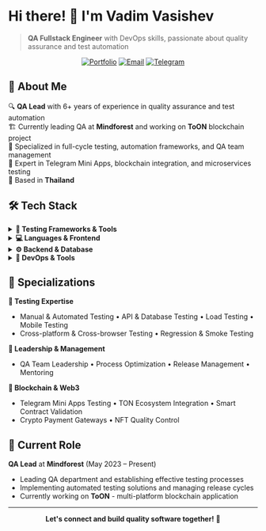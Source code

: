 # Hi there! 👋 I'm Vadim Vasishev

> **QA Fullstack Engineer** with DevOps skills, passionate about quality assurance and test automation

<div align="center">

[![Portfolio](https://img.shields.io/badge/🌐_Portfolio-cv.ravefox.dev-blue?style=for-the-badge)](https://cv.ravefox.dev/en/)
[![Email](https://img.shields.io/badge/📧_Email-vadim@ravefox.dev-red?style=for-the-badge)](mailto:vadim@ravefox.dev)
[![Telegram](https://img.shields.io/badge/Telegram-2CA5E0?style=for-the-badge&logo=telegram&logoColor=white)](https://t.me/ravefox)

</div>

## 🚀 About Me

🔍 **QA Lead** with 6+ years of experience in quality assurance and test automation  
🏗️ Currently leading QA at **Mindforest** and working on **ToON** blockchain project  
🌱 Specialized in full-cycle testing, automation frameworks, and QA team management  
🎯 Expert in Telegram Mini Apps, blockchain integration, and microservices testing  
📍 Based in **Thailand**

## 🛠️ Tech Stack

<details>
<summary><b>🧪 Testing Frameworks & Tools</b></summary>

![Cypress](https://img.shields.io/badge/Cypress-17202C?style=flat&logo=cypress&logoColor=white)
![Playwright](https://img.shields.io/badge/Playwright-2EAD33?style=flat&logo=playwright&logoColor=white)
![k6](https://img.shields.io/badge/k6-7D64FF?style=flat&logo=k6&logoColor=white)
![Jasmine](https://img.shields.io/badge/Jasmine-8A4182?style=flat&logo=jasmine&logoColor=white)
![Cucumber](https://img.shields.io/badge/Cucumber-23D96C?style=flat&logo=cucumber&logoColor=white)
![Postman](https://img.shields.io/badge/Postman-FF6C37?style=flat&logo=postman&logoColor=white)

</details>

<details>
<summary><b>💻 Languages & Frontend</b></summary>

![JavaScript](https://img.shields.io/badge/JavaScript-F7DF1E?style=flat&logo=javascript&logoColor=black)
![TypeScript](https://img.shields.io/badge/TypeScript-007ACC?style=flat&logo=typescript&logoColor=white)
![Python](https://img.shields.io/badge/Python-3776AB?style=flat&logo=python&logoColor=white)
![React](https://img.shields.io/badge/React-20232A?style=flat&logo=react&logoColor=61DAFB)
![Vue](https://img.shields.io/badge/Vue.js-35495E?style=flat&logo=vue.js&logoColor=4FC08D)
![Next.js](https://img.shields.io/badge/Next.js-000000?style=flat&logo=next.js&logoColor=white)

</details>

<details>
<summary><b>⚙️ Backend & Database</b></summary>

![Node.js](https://img.shields.io/badge/Node.js-43853D?style=flat&logo=node.js&logoColor=white)
![Express](https://img.shields.io/badge/Express.js-404D59?style=flat&logo=express&logoColor=white)
![MongoDB](https://img.shields.io/badge/MongoDB-4EA94B?style=flat&logo=mongodb&logoColor=white)
![PostgreSQL](https://img.shields.io/badge/PostgreSQL-316192?style=flat&logo=postgresql&logoColor=white)
![GraphQL](https://img.shields.io/badge/GraphQL-E10098?style=flat&logo=graphql&logoColor=white)

</details>

<details>
<summary><b>🐳 DevOps & Tools</b></summary>

![Docker](https://img.shields.io/badge/Docker-2496ED?style=flat&logo=docker&logoColor=white)
![Kubernetes](https://img.shields.io/badge/Kubernetes-326CE5?style=flat&logo=kubernetes&logoColor=white)
![GitLab](https://img.shields.io/badge/GitLab-FC6D26?style=flat&logo=gitlab&logoColor=white)
![Jira](https://img.shields.io/badge/Jira-0052CC?style=flat&logo=jira&logoColor=white)
![Grafana](https://img.shields.io/badge/Grafana-F46800?style=flat&logo=grafana&logoColor=white)

</details>

## 🎯 Specializations

**🔬 Testing Expertise**
- Manual & Automated Testing • API & Database Testing • Load Testing • Mobile Testing
- Cross-platform & Cross-browser Testing • Regression & Smoke Testing

**👥 Leadership & Management**
- QA Team Leadership • Process Optimization • Release Management • Mentoring

**🔗 Blockchain & Web3**
- Telegram Mini Apps Testing • TON Ecosystem Integration • Smart Contract Validation
- Crypto Payment Gateways • NFT Quality Control

## 🏢 Current Role

**QA Lead** at **Mindforest** (May 2023 – Present)
- Leading QA department and establishing effective testing processes
- Implementing automated testing solutions and managing release cycles
- Currently working on **ToON** - multi-platform blockchain application

---

<div align="center">

**Let's connect and build quality software together!** 🚀

</div>
